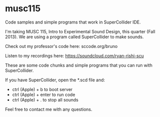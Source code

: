 musc115
======

Code samples and simple programs that work in SuperCollider IDE.

I'm taking MUSC 115, Intro to Experimental Sound Design, this quarter (Fall 2013).
We are using a program called SuperCollider to make sounds.

Check out my professor's code here: sccode.org/bruno

Listen to my recordings here: https://soundcloud.com/ryan-rishi-scu

These are some code chunks and simple programs that you can run with SuperCollider.

If you have SuperCollider, open the \*.scd file and:
- ctrl (Apple) + b to boot server
- ctrl (Apple) + enter to run code
- ctrl (Apple) + . to stop all sounds

Feel free to contact me with any questions.
